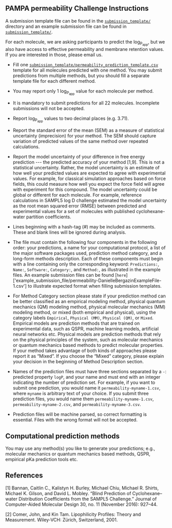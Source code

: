 ## PAMPA permeability Challenge Instructions

A submission template file can be found in the [`submission_template/`](submission_template/) directory and an example submission file can be found in [`submission_template/`](example_submission_file/).


For each molecule, we are asking participants to predict the log<sub>P<sub>app</sub></sub>, but we also have access to effective permeability and membrane retention values. If you are interested in those, please email us.


- Fill one [`submission_template/permeability_prediction_template.csv`](submission_template/permeability_prediction_template.csv) template for all molecules predicted with one method. You may submit predictions from multiple methods, but you should fill a separate template file for each different method.

- You may report only 1 log<sub>P<sub>app</sub></sub> value for each molecule per method.

- It is mandatory to submit predictions for all 22 molecules. Incomplete submissions will not be accepted.

- Report log<sub>P<sub>app</sub></sub> values to two decimal places (e.g. 3.71).

- Report the standard error of the mean (SEM) as a measure of statistical uncertainty (imprecision) for your method. The SEM should capture variation of predicted values of the same method over repeated calculations.

- Report the model uncertainty of your difference in free energy prediction --- the predicted accuracy of your method [1,9]. This is not a statistical uncertainty. Rather, the model uncertainty is an estimate of how well your predicted values are expected to agree with experimental values. For example, for classical simulation approaches based on force fields, this could measure how well you expect the force field will agree with experiment for this compound. The model uncertainty could be global or different for each molecule. For example, reference calculations in SAMPL5 log D challenge estimated the model uncertainty as the root mean squared error (RMSE) between predicted and experimental values for a set of molecules with published cyclohexane-water partition coefficients.

- Lines beginning with a hash-tag (#) may be included as comments. These and blank lines will be ignored during analysis.

- The file must contain the following four components in the following order: your predictions, a name for your computational protocol, a list of the major software packages used, prediction method category, and a long-form methods description. Each of these components must begin with a line containing only the corresponding keyword: `Predictions:`, `Name:`, `Software:`, `Category:`, and `Method:`, as illustrated in the example files. An example submission files can be found [`here`]['example_submission_file/permeability-DanielleBergazinExampleFile-1.csv'] to illustrate expected format when filling submission templates.

- For Method Category section please state if your prediction method can be better classified as an empirical modeling method, physical quantum mechanics (QM) modeling method, physical molecular mechanics (MM) modeling method, or mixed (both empirical and physical), using the category labels `Empirical`, `Physical (MM)`, `Physical (QM)`, or `Mixed`. Empirical models are prediction methods that are trained on experimental data, such as QSPR, machine learning models, artificial neural networks etc. Physical models are prediction methods that rely on the physical principles of the system, such as molecular mechanics or quantum mechanics based methods to predict molecular properties. If your method takes advantage of both kinds of approaches please report it as “Mixed”. If you choose the “Mixed” category, please explain your decision in the beginning of Method Description section.

- Names of the prediction files must have three sections separated by a `-`: predicted property `logP`, and your name and must end with an integer indicating the number of prediction set. For example, if you want to submit one prediction, you would name it `permeability-myname-1.csv`, where `myname` is arbitrary text of your choice. If you submit three prediction files, you would name them `permeability-myname-1.csv`, `permeability-myname-2.csv`, and `permeability-myname-3.csv`.

- Prediction files will be machine parsed, so correct formatting is essential. Files with the wrong format will not be accepted.


## Computational prediction methods
You may use any method(s) you like to generate your predictions; e.g., molecular mechanics or quantum mechanics based methods, QSPR, empirical pKa prediction tools etc.


## References
[1] Bannan, Caitlin C., Kalistyn H. Burley, Michael Chiu, Michael R. Shirts, Michael K. Gilson, and David L. Mobley. “Blind Prediction of Cyclohexane–water Distribution Coefficients from the SAMPL5 Challenge.” Journal of Computer-Aided Molecular Design 30, no. 11 (November 2016): 927–44.

[2] Comer, John, and Kin Tam. Lipophilicity Profiles: Theory and Measurement. Wiley-VCH: Zürich, Switzerland, 2001.

